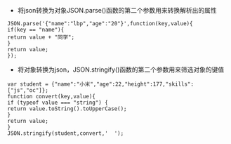 
* 将json转换为对象JSON.parse\(\)函数的第二个参数用来转换解析出的属性

```
JSON.parse('{"name":"lbp","age":"20"}',function(key,value){
if(key == "name"){
return value + "同学";
}
return value;
});
```

* 将对象转换为json，JSON.stringify\(\)函数的第二个参数用来筛选对象的键值

```
var student = {"name":"小米","age":22,"height":177,"skills":["js","oc"]};
function convert(key,value){
if (typeof value === "string") {
return value.toString().toUpperCase();
}
return value;
}
JSON.stringify(student,convert,'  ');
```



